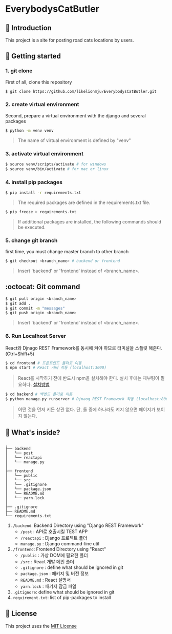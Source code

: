 EverybodysCatButler
===

📖 Introduction
---

This project is a site for posting road cats locations by users. 

🏁 Getting started
---

### 1. git clone

First of all, clone this repository

```bash
$ git clone https://github.com/likelionmju/EverybodysCatButler.git
```

### 2. create virtual environment

Second, prepare a virtual environment with the django and several packages

```bash
$ python -m venv venv
```


> The name of virtual environment is defined by "venv"

### 3. activate virtual environment
```bash
$ source venv/scripts/activate # for windows
$ source venv/bin/activate # for mac or linux
```

### 4. install pip packages
```bash
$ pip install -r requirements.txt
```

> The required packages are defined in the requirements.txt file.

```bash
$ pip freeze > requirements.txt
```

> If additional packages are installed, the following commands should be executed.

### 5. change git branch

first time, you must change master branch to other branch

```bash
$ git checkout <branch_name> # backend or frontend
```

> Insert 'backend' or 'frontend' instead of <branch_name>.

:octocat: Git command
---

```bash
$ git pull origin <branch_name>
$ git add .
$ git commit -m "messages"
$ git push origin <branch_name>
```

> Insert 'backend' or 'frontend' instead of <branch_name>.

### 6. Run Localhost Server

React와 Djnago REST Framework를 동시에 켜야 하므로 터미널을 스플릿 해준다. (Ctrl+Shift+5)

```bash
$ cd frontend # 프론트엔드 폴더로 이동
$ npm start # React 서버 작동 (localhost:3000)
``` 
> React를 시작하기 전에 반드시 npm을 설치해야 한다. 설치 후에는 재부팅이 필요하다. 
> [설치방법](https://web-front-end.tistory.com/3)
```bash 
$ cd backend # 백엔드 폴더로 이동
$ python manage.py runserver # Djnaog REST Framework 작동 (localhost:8000)
``` 
> 어떤 것을 먼저 키든 상관 없다. 단, 둘 중에 하나라도 켜지 않으면 페이지가 보이지 않는다.


🧐 What's inside?
---
    .
    ├── backend
    │   └── post
    │   └── reactapi
    │   └── manage.py 
    │
    ├── frontend
    │   └── public
    │   └── src
    │   └── .gitignore
    │   └── package.json
    │   └── README.md
    │   └── yarn.lock
    │
    ├── .gitignore
    ├── README.md
    └── requirements.txt

1. `/backend`: Backend Directory using "Django REST Framework"
   - `/post` : API로 호출시킬 TEST APP
   - `/reactapi` : Django 프로젝트 폴더
   - `manage.py` : Django command-line util
2. `/frontend`: Frontend Directory using "React"
   - `/public` : 가상 DOM에 필요한 폴더
   - `/src` : React 개발 메인 폴더
   - `.gitignore` : define what should be ignored in git
   - `package.json` : 패키지 및 버전 정보
   - `README.md` : React 설명서
   - `yarn.lock` : 패키지 잠금 파일
3. `.gitignore`: define what should be ignored in git
4. `requirement.txt`: list of pip-packages to install

📝 License
---
This project uses the [MIT License](LICENSE)
